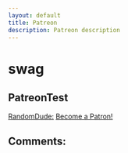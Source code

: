 ```yaml
---
layout: default
title: Patreon
description: Patreon description
---
```

# swag

## PatreonTest

<u>RandomDude:</u>
<a href="https://www.patreon.com/bePatron?u=6986280" data-patreon-widget-type="become-patron-button">Become a Patron!</a>
<script async src="https://cdn6.patreon.com/becomePatronButton.bundle.js"></script>

## Comments:

<script src="https://utteranc.es/client.js"
        repo="Paroyer/Comment" 
        issue-term="pathname"
        theme="github-dark"
        label="Comment"
        crossorigin="anonymous"
        async>
</script>  
